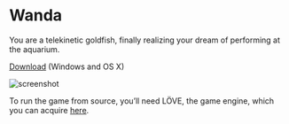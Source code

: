 # Wanda

You are a telekinetic goldfish, finally realizing your dream of performing at the aquarium.

[Download](http://noahw.net/wanda/wanda.zip) (Windows and OS X)

![screenshot](http://noahw.net/wanda/hero-shot.png)

To run the game from source, you’ll need LÖVE, the game engine, which you can acquire [here](http://love2d.org).
